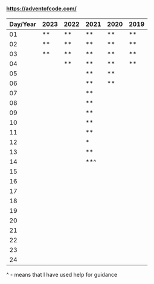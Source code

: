 #### https://adventofcode.com/

|Day/Year|2023|2022|2021|2020|2019|
|--------|----|----|----|----|----|
|01|**|**|**|**|**|
|02|**|**|**|**|**|
|03|**|**|**|**|**|
|04||**|**|**|**|
|05|||**|**||
|06|||**|**||
|07|||**|||
|08|||**|||
|09|||**|||
|10|||**|||
|11|||**|||
|12|||*|||
|13|||**|||
|14|||**^|||
|15||||||
|16||||||
|17||||||
|18||||||
|19||||||
|20||||||
|21||||||
|22||||||
|23||||||
|24||||||

^ - means that I have used help for guidance